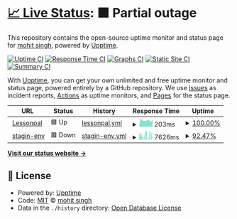 # [📈 Live Status](https://heIsThePirate.github.io/upptime-lessonpal): <!--live status--> **🟧 Partial outage**

This repository contains the open-source uptime monitor and status page for [mohit singh](https://heIsThePirate.github.io/upptime-lessonpal), powered by [Upptime](https://github.com/upptime/upptime).

[![Uptime CI](https://github.com/heIsThePirate/upptime-lessonpal/workflows/Uptime%20CI/badge.svg)](https://github.com/heIsThePirate/upptime-lessonpal/actions?query=workflow%3A%22Uptime+CI%22)
[![Response Time CI](https://github.com/heIsThePirate/upptime-lessonpal/workflows/Response%20Time%20CI/badge.svg)](https://github.com/heIsThePirate/upptime-lessonpal/actions?query=workflow%3A%22Response+Time+CI%22)
[![Graphs CI](https://github.com/heIsThePirate/upptime-lessonpal/workflows/Graphs%20CI/badge.svg)](https://github.com/heIsThePirate/upptime-lessonpal/actions?query=workflow%3A%22Graphs+CI%22)
[![Static Site CI](https://github.com/heIsThePirate/upptime-lessonpal/workflows/Static%20Site%20CI/badge.svg)](https://github.com/heIsThePirate/upptime-lessonpal/actions?query=workflow%3A%22Static+Site+CI%22)
[![Summary CI](https://github.com/heIsThePirate/upptime-lessonpal/workflows/Summary%20CI/badge.svg)](https://github.com/heIsThePirate/upptime-lessonpal/actions?query=workflow%3A%22Summary+CI%22)

With [Upptime](https://upptime.js.org), you can get your own unlimited and free uptime monitor and status page, powered entirely by a GitHub repository. We use [Issues](https://github.com/heIsThePirate/upptime-lessonpal/issues) as incident reports, [Actions](https://github.com/heIsThePirate/upptime-lessonpal/actions) as uptime monitors, and [Pages](https://heIsThePirate.github.io/upptime-lessonpal) for the status page.

<!--start: status pages-->
<!-- This summary is generated by Upptime (https://github.com/upptime/upptime) -->
<!-- Do not edit this manually, your changes will be overwritten -->
<!-- prettier-ignore -->
| URL | Status | History | Response Time | Uptime |
| --- | ------ | ------- | ------------- | ------ |
| <img alt="" src="https://icons.duckduckgo.com/ip3/lessonpal.com.ico" height="13"> [Lessonpal](https://lessonpal.com) | 🟩 Up | [lessonpal.yml](https://github.com/heIsThePirate/upptime-lessonpal/commits/HEAD/history/lessonpal.yml) | <details><summary><img alt="Response time graph" src="./graphs/lessonpal/response-time-week.png" height="20"> 203ms</summary><br><a href="https://heIsThePirate.github.io/upptime-lessonpal/history/lessonpal"><img alt="Response time 719" src="https://img.shields.io/endpoint?url=https%3A%2F%2Fraw.githubusercontent.com%2FheIsThePirate%2Fupptime-lessonpal%2FHEAD%2Fapi%2Flessonpal%2Fresponse-time.json"></a><br><a href="https://heIsThePirate.github.io/upptime-lessonpal/history/lessonpal"><img alt="24-hour response time 164" src="https://img.shields.io/endpoint?url=https%3A%2F%2Fraw.githubusercontent.com%2FheIsThePirate%2Fupptime-lessonpal%2FHEAD%2Fapi%2Flessonpal%2Fresponse-time-day.json"></a><br><a href="https://heIsThePirate.github.io/upptime-lessonpal/history/lessonpal"><img alt="7-day response time 203" src="https://img.shields.io/endpoint?url=https%3A%2F%2Fraw.githubusercontent.com%2FheIsThePirate%2Fupptime-lessonpal%2FHEAD%2Fapi%2Flessonpal%2Fresponse-time-week.json"></a><br><a href="https://heIsThePirate.github.io/upptime-lessonpal/history/lessonpal"><img alt="30-day response time 336" src="https://img.shields.io/endpoint?url=https%3A%2F%2Fraw.githubusercontent.com%2FheIsThePirate%2Fupptime-lessonpal%2FHEAD%2Fapi%2Flessonpal%2Fresponse-time-month.json"></a><br><a href="https://heIsThePirate.github.io/upptime-lessonpal/history/lessonpal"><img alt="1-year response time 269" src="https://img.shields.io/endpoint?url=https%3A%2F%2Fraw.githubusercontent.com%2FheIsThePirate%2Fupptime-lessonpal%2FHEAD%2Fapi%2Flessonpal%2Fresponse-time-year.json"></a></details> | <details><summary><a href="https://heIsThePirate.github.io/upptime-lessonpal/history/lessonpal">100.00%</a></summary><a href="https://heIsThePirate.github.io/upptime-lessonpal/history/lessonpal"><img alt="All-time uptime 99.97%" src="https://img.shields.io/endpoint?url=https%3A%2F%2Fraw.githubusercontent.com%2FheIsThePirate%2Fupptime-lessonpal%2FHEAD%2Fapi%2Flessonpal%2Fuptime.json"></a><br><a href="https://heIsThePirate.github.io/upptime-lessonpal/history/lessonpal"><img alt="24-hour uptime 100.00%" src="https://img.shields.io/endpoint?url=https%3A%2F%2Fraw.githubusercontent.com%2FheIsThePirate%2Fupptime-lessonpal%2FHEAD%2Fapi%2Flessonpal%2Fuptime-day.json"></a><br><a href="https://heIsThePirate.github.io/upptime-lessonpal/history/lessonpal"><img alt="7-day uptime 100.00%" src="https://img.shields.io/endpoint?url=https%3A%2F%2Fraw.githubusercontent.com%2FheIsThePirate%2Fupptime-lessonpal%2FHEAD%2Fapi%2Flessonpal%2Fuptime-week.json"></a><br><a href="https://heIsThePirate.github.io/upptime-lessonpal/history/lessonpal"><img alt="30-day uptime 100.00%" src="https://img.shields.io/endpoint?url=https%3A%2F%2Fraw.githubusercontent.com%2FheIsThePirate%2Fupptime-lessonpal%2FHEAD%2Fapi%2Flessonpal%2Fuptime-month.json"></a><br><a href="https://heIsThePirate.github.io/upptime-lessonpal/history/lessonpal"><img alt="1-year uptime 99.99%" src="https://img.shields.io/endpoint?url=https%3A%2F%2Fraw.githubusercontent.com%2FheIsThePirate%2Fupptime-lessonpal%2FHEAD%2Fapi%2Flessonpal%2Fuptime-year.json"></a></details>
| <img alt="" src="https://icons.duckduckgo.com/ip3/staging.lessonpal.com.ico" height="13"> [stagin-env](https://staging.lessonpal.com) | 🟥 Down | [stagin-env.yml](https://github.com/heIsThePirate/upptime-lessonpal/commits/HEAD/history/stagin-env.yml) | <details><summary><img alt="Response time graph" src="./graphs/stagin-env/response-time-week.png" height="20"> 7626ms</summary><br><a href="https://heIsThePirate.github.io/upptime-lessonpal/history/stagin-env"><img alt="Response time 4806" src="https://img.shields.io/endpoint?url=https%3A%2F%2Fraw.githubusercontent.com%2FheIsThePirate%2Fupptime-lessonpal%2FHEAD%2Fapi%2Fstagin-env%2Fresponse-time.json"></a><br><a href="https://heIsThePirate.github.io/upptime-lessonpal/history/stagin-env"><img alt="24-hour response time 10662" src="https://img.shields.io/endpoint?url=https%3A%2F%2Fraw.githubusercontent.com%2FheIsThePirate%2Fupptime-lessonpal%2FHEAD%2Fapi%2Fstagin-env%2Fresponse-time-day.json"></a><br><a href="https://heIsThePirate.github.io/upptime-lessonpal/history/stagin-env"><img alt="7-day response time 7626" src="https://img.shields.io/endpoint?url=https%3A%2F%2Fraw.githubusercontent.com%2FheIsThePirate%2Fupptime-lessonpal%2FHEAD%2Fapi%2Fstagin-env%2Fresponse-time-week.json"></a><br><a href="https://heIsThePirate.github.io/upptime-lessonpal/history/stagin-env"><img alt="30-day response time 7332" src="https://img.shields.io/endpoint?url=https%3A%2F%2Fraw.githubusercontent.com%2FheIsThePirate%2Fupptime-lessonpal%2FHEAD%2Fapi%2Fstagin-env%2Fresponse-time-month.json"></a><br><a href="https://heIsThePirate.github.io/upptime-lessonpal/history/stagin-env"><img alt="1-year response time 4922" src="https://img.shields.io/endpoint?url=https%3A%2F%2Fraw.githubusercontent.com%2FheIsThePirate%2Fupptime-lessonpal%2FHEAD%2Fapi%2Fstagin-env%2Fresponse-time-year.json"></a></details> | <details><summary><a href="https://heIsThePirate.github.io/upptime-lessonpal/history/stagin-env">92.47%</a></summary><a href="https://heIsThePirate.github.io/upptime-lessonpal/history/stagin-env"><img alt="All-time uptime 99.77%" src="https://img.shields.io/endpoint?url=https%3A%2F%2Fraw.githubusercontent.com%2FheIsThePirate%2Fupptime-lessonpal%2FHEAD%2Fapi%2Fstagin-env%2Fuptime.json"></a><br><a href="https://heIsThePirate.github.io/upptime-lessonpal/history/stagin-env"><img alt="24-hour uptime 94.03%" src="https://img.shields.io/endpoint?url=https%3A%2F%2Fraw.githubusercontent.com%2FheIsThePirate%2Fupptime-lessonpal%2FHEAD%2Fapi%2Fstagin-env%2Fuptime-day.json"></a><br><a href="https://heIsThePirate.github.io/upptime-lessonpal/history/stagin-env"><img alt="7-day uptime 92.47%" src="https://img.shields.io/endpoint?url=https%3A%2F%2Fraw.githubusercontent.com%2FheIsThePirate%2Fupptime-lessonpal%2FHEAD%2Fapi%2Fstagin-env%2Fuptime-week.json"></a><br><a href="https://heIsThePirate.github.io/upptime-lessonpal/history/stagin-env"><img alt="30-day uptime 94.66%" src="https://img.shields.io/endpoint?url=https%3A%2F%2Fraw.githubusercontent.com%2FheIsThePirate%2Fupptime-lessonpal%2FHEAD%2Fapi%2Fstagin-env%2Fuptime-month.json"></a><br><a href="https://heIsThePirate.github.io/upptime-lessonpal/history/stagin-env"><img alt="1-year uptime 99.20%" src="https://img.shields.io/endpoint?url=https%3A%2F%2Fraw.githubusercontent.com%2FheIsThePirate%2Fupptime-lessonpal%2FHEAD%2Fapi%2Fstagin-env%2Fuptime-year.json"></a></details>

<!--end: status pages-->

[**Visit our status website →**](https://heIsThePirate.github.io/upptime-lessonpal)

## 📄 License

- Powered by: [Upptime](https://github.com/upptime/upptime)
- Code: [MIT](./LICENSE) © [mohit singh](https://heIsThePirate.github.io/upptime-lessonpal)
- Data in the `./history` directory: [Open Database License](https://opendatacommons.org/licenses/odbl/1-0/)

